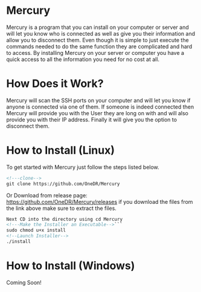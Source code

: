 # Mercury

Mercury is a program that you can install on your computer or server and will let you know who is connected as well as give you their information and allow you to disconnect them. Even though it is simple to just execute the commands needed to do the same function they are complicated and hard to access. By installing Mercury on your server or computer you have a quick access to all the information you need for no cost at all. 

# How Does it Work?

Mercury will scan the SSH ports on your computer and will let you know if anyone is connected via one of them. If someone is indeed connected then Mercury will provide you with the User they are long on with and will also provide you with their IP address. Finally it will give you the option to disconnect them.

# How to Install (Linux)

To get started with Mercury just follow the steps listed below.

```html
<!---clone-->
git clone https://github.com/OneDR/Mercury
```
Or
Download from release page: 
https://github.com/OneDR/Mercury/releases
if you download the files from the link above make sure to extract the files.

```html
Next CD into the directory using cd Mercury
<!---Make the Installer an Executable-->```
sudo chmod u+x install
<!--Launch Installer-->
./install
```
# How to Install (Windows)
Coming Soon!

